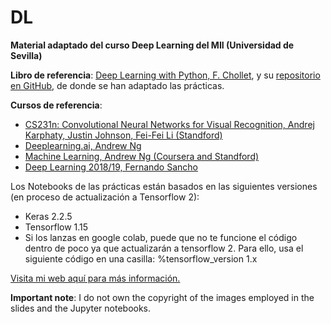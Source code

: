 # DL
__Material adaptado del curso Deep Learning del MII (Universidad de Sevilla)__

__Libro de referencia__: [Deep Learning with Python, F. Chollet](https://www.manning.com/books/deep-learning-with-python), y su [repositorio en GitHub](https://github.com/fchollet/deep-learning-with-python-notebooks), de donde se han adaptado las prácticas.

__Cursos de referencia__:
 * [CS231n: Convolutional Neural Networks for Visual Recognition, Andrej Karphaty, Justin Johnson, Fei-Fei Li (Standford)](http://cs231n.stanford.edu/2016/)
 * [Deeplearning.ai, Andrew Ng](https://www.deeplearning.ai/)
 * [Machine Learning, Andrew Ng (Coursera and Standford)](https://es.coursera.org/learn/machine-learning)
 * [Deep Learning 2018/19, Fernando Sancho](https://github.com/fsancho/DL)

Los Notebooks de las prácticas están basados en las siguientes versiones (en proceso de actualización a Tensorflow 2):
* Keras 2.2.5 
* Tensorflow 1.15
* Si los lanzas en google colab, puede que no te funcione el código dentro de poco ya que actualizarán a tensorflow 2. Para ello, usa el siguiente código en una casilla:  %tensorflow_version 1.x

[Visita mi web aquí para más información.](https://www.cs.us.es/~mdelamor)

__Important note__: I do not own the copyright of the images employed in the slides and the Jupyter notebooks. 

